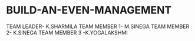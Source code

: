 # BUILD-AN-EVEN-MANAGEMENT
TEAM LEADER- K.SHARMILA
TEAM MEMBER 1- M.SINEGA
TEAM MEMBER 2- K.SINEGA
TEAM MEMBER 3 -K.YOGALAKSHMI
